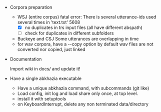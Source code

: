 <!-- -*-org-*- this comment force org-mode in emacs -->

* Corpora preparation

  - WSJ (entire corpus) fatal error:
    There is several utterance-ids used several times in 'text.txt' 5608
    - [X] no duplicates in trs input files (all have different abspath)
    - [ ] check for duplicates in different subfolders
  - Buckeye and CSJ
    Some utterances are overlapping in time
  - for wav corpora, have a --copy option
    by default wav files are not converted nor copied, just linked

* Documentation

  Import wiki in docs/ and update it!

* Have a single abkhazia executable

  - Have a unique abkhazia command, with subcommands (git like)
  - Load config, init log and load share only once, at top level.
  - install it with setuptools
  - on KeyboardInterrupt, delete any non terminated data/directory
